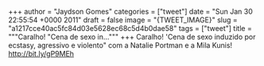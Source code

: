 
+++
author = "Jaydson Gomes"
categories = ["tweet"]
date = "Sun Jan 30 22:55:54 +0000 2011"
draft = false
image = "{TWEET_IMAGE}"
slug = "a1217cce40ac5fc84d03e5628ec68c5d4b0dae58"
tags = ["tweet"]
title = """Caralho! "Cena de sexo in..."""
+++
Caralho! 'Cena de sexo induzido por ecstasy, agressivo e violento" com a Natalie Portman e a Mila Kunis! http://bit.ly/gP9MEh
